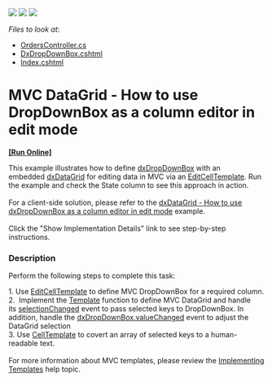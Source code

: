 <!-- default badges list -->
![](https://img.shields.io/endpoint?url=https://codecentral.devexpress.com/api/v1/VersionRange/128583421/17.1.5%2B)
[![](https://img.shields.io/badge/Open_in_DevExpress_Support_Center-FF7200?style=flat-square&logo=DevExpress&logoColor=white)](https://supportcenter.devexpress.com/ticket/details/T576412)
[![](https://img.shields.io/badge/📖_How_to_use_DevExpress_Examples-e9f6fc?style=flat-square)](https://docs.devexpress.com/GeneralInformation/403183)
<!-- default badges end -->
<!-- default file list -->
*Files to look at*:

* [OrdersController.cs](./MVC/T548916/Controllers/OrdersController.cs)
* [DxDropDownBox.cshtml](./MVC/T548916/Views/Home/DxDropDownBox.cshtml)
* [Index.cshtml](./MVC/T548916/Views/Home/Index.cshtml)
<!-- default file list end -->
# MVC DataGrid - How to use DropDownBox as a column editor in edit mode
<!-- run online -->
**[[Run Online]](https://codecentral.devexpress.com/t576412/)**
<!-- run online end -->

<p>This example illustrates how to define <a href="https://js.devexpress.com/Documentation/ApiReference/UI_Widgets/dxDropDownBox/">dxDropDownBox</a> with an embedded <a href="https://js.devexpress.com/Documentation/ApiReference/UI_Widgets/dxDataGrid/">dxDataGrid</a> for editing data in MVC via an <a href="https://js.devexpress.com/Documentation/ApiReference/UI_Widgets/dxDataGrid/Configuration/columns/#editCellTemplate">EditCellTemplate</a>. Run the example and check the State column to see this approach in action.<br><br>For a client-side solution, please refer to the <a href="https://www.devexpress.com/Support/Center/p/T548916">dxDataGrid - How to use dxDropDownBox as a column editor in edit mode</a> example.<br><br>Click the "Show Implementation Details" link to see step-by-step instructions.</p>


<h3>Description</h3>

<p>Perform the following steps to complete this task:&nbsp;</p>
<p>1.&nbsp;Use&nbsp;<a href="https://js.devexpress.com/Documentation/ApiReference/UI_Widgets/dxDataGrid/Configuration/columns/#editCellTemplate">EditCellTemplate</a>&nbsp;to define MVC DropDownBox for a required column.<br>2.&nbsp;&nbsp;Implement the&nbsp;<a href="https://js.devexpress.com/Documentation/ApiReference/UI_Widgets/dxDropDownBox/Configuration/#contentTemplate">Template</a>&nbsp;function to define MVC DataGrid&nbsp;and handle its&nbsp;<a href="https://js.devexpress.com/Documentation/ApiReference/UI_Widgets/dxDataGrid/Configuration/#onSelectionChanged">selectionChanged</a>&nbsp;event to pass selected keys to DropDownBox. In addition, handle the&nbsp;<a href="https://js.devexpress.com/Documentation/ApiReference/UI_Widgets/dxDropDownBox/Configuration/#onValueChanged">dxDropDownBox.valueChanged</a>&nbsp;event&nbsp;to adjust the DataGrid selection<br>3. Use&nbsp;<a href="https://js.devexpress.com/Documentation/ApiReference/UI_Widgets/dxDataGrid/Configuration/columns/#cellTemplate">CellTemplate</a>&nbsp;to covert an array of selected keys to a human-readable text.<br><br>For more information about MVC templates, please review the&nbsp;<a href="https://docs.devexpress.com/DevExtremeAspNetMvc/400702/get-started/configure-a-project#create-a-new-project-from-templates">Implementing Templates</a>&nbsp;help topic.</p>

<br/>


